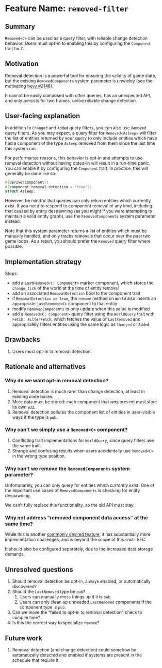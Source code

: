 # Feature Name: `removed-filter`

## Summary

`Removed<C>` can be used as a query filter, with reliable change detection behavior.
Users must opt-in to enabling this by configuring the `Component` trait for `C`.

## Motivation

Removal detection is a powerful tool for ensuring the validity of game state, but the existing `RemovedComponents` system parameter is unwieldy (see the motivating [bevy #2148](https://github.com/bevyengine/bevy/issues/2148)).

It cannot be easily composed with other queries, has an unexpected API, and only persists for two frames, unlike reliable change detection.

## User-facing explanation

In addition to `Changed` and `Added` query filters, you can also use `Removed` query filters.
As you may expect, a query filter for `Removed<Asleep>` will filter the list of entities returned by your query to only include entities which have had a component of the type `Asleep` removed from them since the last time this system ran.

For performance reasons, this behavior is opt-in and attempts to use removal detection without having opted-in will result in a run-time panic.
You can enable it by configuring the `Component` trait.
In practice, this will generally be done like so:

```rust
#[derive(Component)]
#[component(removal_detection = "true")]
struct Asleep;
```

However, be mindful that queries can only return entities which currently exist.
If you need to respond to component removal of any kind, including that caused by entity despawning (as you might if you were attempting to maintain a valid entity graph), use the `RemovedComponents` system parameter instead.

Note that this system parameter returns a list of entities which must be manually handled, and only tracks removals that occur over the past two game loops.
As a result, you should prefer the `Removed` query filter where possible.

## Implementation strategy

Steps:

- add a `LastRemoved<C: Component>` marker component, which stores the `change_tick` of the world at the time of entity removal
- add an associated `RemovalDetection` bool to the component trait
- if `RemovalDetection == true`, the `remove` method on `World` also inserts an appropriate `LastRemoved<C>` component to that entity
- modify `RemovedComponents` to only update when this value is modified
- add a `Removed<C: Component>` query filter using the `WorldQuery` trait with `Fetch: FilterFetch`, which fetches the value of `LastRemoved` and appropriately filters entities using the same logic as `Changed` or `Added`

## Drawbacks

1. Users must opt-in to removal detection.

## Rationale and alternatives

### Why do we want opt-in removal detection?

1. Removal detection is much rarer than change detection, at least in existing code bases.
2. More data must be stored: each component that *was* present must store its own `u32`.
3. Removal detection pollutes the component list of entities in user-visible ways if the type is `pub`.

### Why can't we simply use a `Removed<C>` component?

1. Conflicting trait implementations for `WorldQuery`, since query filters use the same trait.
2. Strange and confusing results when users accidentally use `Removed<C>` in the wrong type position.

### Why can't we remove the `RemovedComponents` system parameter?

Unfortunately, you can only query for entities which *currently exist*.
One of the important use cases of `RemovedComponents` is checking for entity despawning.

We can't fully replace this functionality, so the old API must stay.

### Why not address "removed component data access" at the same time?

While this is another [commonly desired feature](https://github.com/bevyengine/bevy/issues/1655), it has substantially more implementation challenges, and is beyond the scope of this small RFC.

It should also be configured separately, due to the increased data storage demands.

## Unresolved questions

1. Should removal detection be opt-in, always enabled, or automatically discovered?
2. Should the `LastRemoved` type be `pub`?
   1. Users can manually mess things up if it is `pub`.
   2. Users can only clean up unneeded `LastRemoved` components if the component type is `pub`.
3. Can we move the "failed to opt-in to removal detection" check to compile time?
4. Is this the correct way to specialize `remove`?

## Future work

1. Removal detection (and change detection) could somehow be automatically detected and enabled if systems are present in the schedule that require it.
